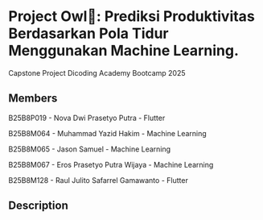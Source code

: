 # Project Owl🦉: Prediksi Produktivitas Berdasarkan Pola Tidur Menggunakan Machine Learning.
Capstone Project Dicoding Academy Bootcamp 2025

## Members
B25B8P019 - Nova Dwi Prasetyo Putra - Flutter 

B25B8M064 - Muhammad Yazid Hakim - Machine Learning

B25B8M065 - Jason Samuel - Machine Learning

B25B8M067 - Eros Prasetyo Putra Wijaya - Machine Learning

B25B8M128 - Raul Julito Safarrel Gamawanto - Flutter

## Description